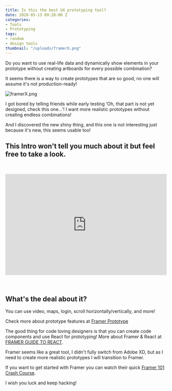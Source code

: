 ```yaml
---
title: Is this the best UX prototyping tool?
date: 2020-05-13 09:28:00 Z
categories:
- Tools
- Prototyping
tags:
- random
- design tools
thumbnail: "/uploads/framerX.png"
---
```


Do you want to use real-life data and dynamically show elements in your prototype without creating artboards for every possible combination?

It seems there is a way to create prototypes that are so good, no one will assume it's not production-ready!

![framerX.png](/uploads/framerX.png)

I got bored by telling friends while early testing 'Oh, that part is not yet designed, check this one...'! I want more realistic prototypes without creating endless combinations!

And I discovered the new shiny thing, and this one is not interesting just because it's new, this seems usable too!

## This Intro won't tell you much about it but feel free to take a look.

<iframe width="100%" height="315" src="https://www.youtube.com/embed/foSkKVtHkM4" frameborder="0" allow="accelerometer; autoplay; encrypted-media; gyroscope; picture-in-picture" allowfullscreen style="margin-top: 2rem; margin-bottom: 2rem;"></iframe>

## What's the deal about it?

You can use video, maps, login, scroll horizontally/vertically, and more!

Check more about prototype features at <a href="https://www.framer.com/prototyping/" target="_blank">Framer Prototype</a>

The good thing for code loving designers is that you can create code components and use React for prototyping! More about Framer & React at <a href="https://www.framer.com/books/framer-guide-to-react/" target="_blank">FRAMER GUIDE TO REACT</a>.

Framer seems like a great tool, I didn't fully switch from Adobe XD, but as I need to create more realistic prototypes I will transition to Framer.

If you want to get started with Framer you can watch their quick <a href="https://www.framer.com/learn/course/crash-course" target="_blank">Framer 101 Crash Course</a>.

I wish you luck and keep hacking!